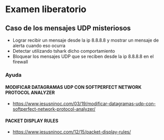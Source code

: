 # Examen liberatorio

## Caso de los mensajes UDP misteriosos
- Lograr recibir un mensaje desde la ip 8.8.8.8 y mostrar un mensaje de alerta cuando eso ocurra
- Detectar utilizando tshark dicho comportamiento
- Bloquear los mensajes UDP que se reciben desde la ip 8.8.8.8 en el firewall

### Ayuda

#### MODIFICAR DATAGRAMAS UDP CON SOFTPERFECT NETWORK PROTOCOL ANALYZER
* https://www.jesusninoc.com/03/19/modificar-datagramas-udp-con-softperfect-network-protocol-analyzer/

#### PACKET DISPLAY RULES
* https://www.jesusninoc.com/12/15/packet-display-rules/
